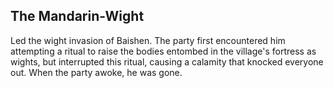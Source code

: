 ## The Mandarin-Wight

Led the wight invasion of Baishen. The party first encountered him attempting a ritual to raise the bodies entombed in the village's fortress as wights, but interrupted this ritual, causing a calamity that knocked everyone out. When the party awoke, he was gone.